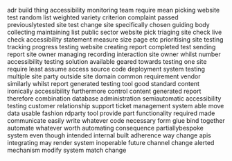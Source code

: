 adr build thing accessibility monitoring team require mean picking website test random list weighted variety criterion complaint passed previouslytested site test change site specifically chosen guiding body collecting maintaining list public sector website pick triaging site check live check accessibility statement measure size page etc prioritising site testing tracking progress testing website creating report completed test sending report site owner managing recording interaction site owner whilst number accessibility testing solution available geared towards testing one site require least assume access source code deployment system testing multiple site party outside site domain common requirement vendor similarly whilst report generated testing tool good standard content ironically accessibility furthermore control content generated report therefore combination database administration semiautomatic accessibility testing customer relationship support ticket management system able move data usable fashion rdparty tool provide part functionality required made communicate easily write whatever code necessary form glue bind together automate whatever worth automating consequence partiallybespoke system even though intended internal built adherence way change apis integrating may render system inoperable future channel change alerted mechanism modify system match change